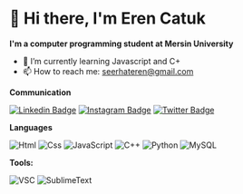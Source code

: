 👋 Hi there, I'm Eren Catuk
============================

**I'm a computer programming student at Mersin University**

- 🌱 I’m currently learning Javascript and C+
- 📫 How to reach me: [seerhateren@gmail.com](mailto:seerhateren@gmail.com)

**Communication**

[![Linkedin Badge](https://img.shields.io/badge/LinkedIn-0077B5?style=for-the-badge&logo=linkedin&logoColor=white)](https://www.linkedin.com/in/serhat-eren-catuk-9b278626b/) [![Instagram Badge](https://img.shields.io/badge/Instagram-E4405F?style=for-the-badge&logo=instagram&logoColor=white)](https://www.instagram.com/serhaterwn/) [![Twitter Badge](https://img.shields.io/badge/Twitter-1DA1F2?style=for-the-badge&logo=twitter&logoColor=white)](https://twitter.com/serhaterenc)

**Languages**

![Html](https://img.shields.io/badge/HTML-239120?style=for-the-badge&logo=html5&logoColor=white)
![Css](https://img.shields.io/badge/CSS-239120?&style=for-the-badge&logo=css3&logoColor=white)
![JavaScript](https://img.shields.io/badge/JavaScript-F7DF1E?style=for-the-badge&logo=javascript&logoColor=black)
![C++](https://img.shields.io/badge/C%2B%2B-00599C?style=for-the-badge&logo=c%2B%2B&logoColor=white)
![Python](https://img.shields.io/badge/Python-3776AB?style=for-the-badge&logo=python&logoColor=white)
![MySQL](https://img.shields.io/badge/MySQL-00000F?style=for-the-badge&logo=mysql&logoColor=white)

**Tools:**

![VSC](https://img.shields.io/badge/Visual_Studio_Code-0078D4?style=for-the-badge&logo=visual%20studio%20code&logoColor=white)
![SublimeText](https://img.shields.io/badge/sublime_text-%23575757.svg?&style=for-the-badge&logo=sublime-text&logoColor=important)
